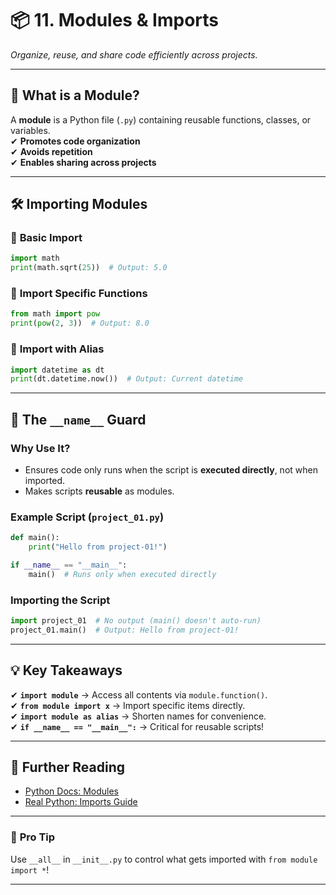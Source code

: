 # 📦 **11. Modules & Imports**  
*Organize, reuse, and share code efficiently across projects.*  

---

## 📌 **What is a Module?**  
A **module** is a Python file (`.py`) containing reusable functions, classes, or variables.  
✔ **Promotes code organization**  
✔ **Avoids repetition**  
✔ **Enables sharing across projects**  

---

## 🛠 **Importing Modules**  

### 🔹 **Basic Import**  
```python
import math
print(math.sqrt(25))  # Output: 5.0
```

### 🔹 **Import Specific Functions**  
```python
from math import pow
print(pow(2, 3))  # Output: 8.0
```

### 🔹 **Import with Alias**  
```python
import datetime as dt
print(dt.datetime.now())  # Output: Current datetime
```

---

## 🧩 **The `__name__` Guard**  
### **Why Use It?**  
- Ensures code only runs when the script is **executed directly**, not when imported.  
- Makes scripts **reusable** as modules.  

### **Example Script** (`project_01.py`)  
```python
def main():
    print("Hello from project-01!")

if __name__ == "__main__":
    main()  # Runs only when executed directly
```

### **Importing the Script**  
```python
import project_01  # No output (main() doesn't auto-run)
project_01.main()  # Output: Hello from project-01!
```

---

## 💡 **Key Takeaways**  
✔ **`import module`** → Access all contents via `module.function()`.  
✔ **`from module import x`** → Import specific items directly.  
✔ **`import module as alias`** → Shorten names for convenience.  
✔ **`if __name__ == "__main__":`** → Critical for reusable scripts!  

---

## 🔗 **Further Reading**  
- [Python Docs: Modules](https://docs.python.org/3/tutorial/modules.html)  
- [Real Python: Imports Guide](https://realpython.com/python-import/)  

---

### 🌟 **Pro Tip**  
Use `__all__` in `__init__.py` to control what gets imported with `from module import *`!  

---